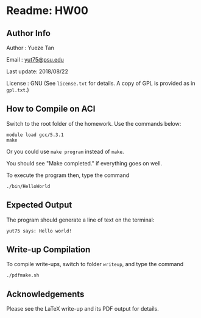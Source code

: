 # Readme: HW00

## Author Info

Author     : Yueze Tan

Email      : yut75@psu.edu

Last update: 2018/08/22

License    : GNU (See `license.txt` for details. A copy of GPL is provided as in `gpl.txt`.)

## How to Compile on ACI

Switch to the root folder of the homework. Use the commands below:

    module load gcc/5.3.1
    make

Or you could use `make program` instead of `make`.

You should see "Make completed." if everything goes on well.

To execute the program then, type the command

    ./bin/HelloWorld

## Expected Output

The program should generate a line of text on the terminal:

	yut75 says: Hello world!

## Write-up Compilation

To compile write-ups, switch to folder `writeup`, and type the command

    ./pdfmake.sh

## Acknowledgements

Please see the LaTeX write-up and its PDF output for details.

